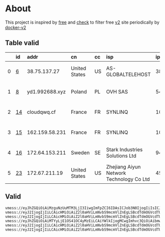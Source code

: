 
# About

This project is inspired by [free](https://github.com/freefq/free) and [check](https://github.com/yeahwu/check) to filter free [v2](https://github.com/v2fly/v2ray-core) site periodically by [docker-v2](https://hub.docker.com/r/v2ray/official)

    

## Table valid
|    | id                   | addr           | cn            | cc   | isp                                      | ip             | chatgpt          |
|---:|:---------------------|:---------------|:--------------|:-----|:-----------------------------------------|:---------------|:-----------------|
|  0 | [6](config/6.json)   | 38.75.137.27   | United States | US   | AS-GLOBALTELEHOST                        | 38.75.137.27   | Yes (Region: US) |
|  1 | [8](config/8.json)   | yd1.992688.xyz | Poland        | PL   | OVH SAS                                  | 54.36.174.181  | Yes (Region: FR) |
|  2 | [14](config/14.json) | cloudqwq.cf    | France        | FR   | SYNLINQ                                  | 103.252.90.249 | Yes (Region: FR) |
|  3 | [15](config/15.json) | 162.159.58.231 | France        | FR   | SYNLINQ                                  | 103.252.90.249 | Yes (Region: FR) |
|  4 | [16](config/16.json) | 172.64.153.211 | Sweden        | SE   | Stark Industries Solutions Ltd           | 94.131.115.68  | Yes (Region: SE) |
|  5 | [23](config/23.json) | 172.67.211.19  | United States | US   | Zhejiang Aiyun Network Technology Co Ltd | 45.137.97.241  | Yes (Region: US) |

## Valid
```
vmess://eyJhZGQiOiAiMzguNzUuMTM3LjI3IiwgImFpZCI6IDAsICJob3N0IjogIiIsICJpZCI6ICIwNDYyMWJhZS1hYjM2LTExZWMtYjkwOS0wMjQyYWMxMjAwMDIiLCAibmV0IjogInRjcCIsICJwYXRoIjogIiIsICJwb3J0IjogMjIzMjQsICJwcyI6ICJnaXRodWIuY29tL2ZyZWVmcSAtIFx1N2Y4ZVx1NTZmZFx1NTM0ZVx1NzZkYlx1OTg3ZkNvZ2VudFx1OTAxYVx1NGZlMVx1NTE2Y1x1NTNmOCA2IiwgInRscyI6ICIiLCAidHlwZSI6ICJhdXRvIiwgInNlY3VyaXR5IjogImF1dG8iLCAic2tpcC1jZXJ0LXZlcmlmeSI6IHRydWUsICJzbmkiOiAiIn0=
vmess://eyJ2IjogIjIiLCAicHMiOiAiZ2l0aHViLmNvbS9mcmVlZnEgLSBcdTdmOGVcdTU2ZmRDbG91ZEZsYXJlXHU4MjgyXHU3MGI5IDgiLCAiYWRkIjogInlkMS45OTI2ODgueHl6IiwgInBvcnQiOiAiODg4MCIsICJpZCI6ICIyZmMyNDhkNS03YzgxLTQ3MWQtYzJjZi1hMTRlN2Y1YWVkMmQiLCAiYWlkIjogIjAiLCAic2N5IjogImF1dG8iLCAibmV0IjogIndzIiwgInR5cGUiOiAibm9uZSIsICJob3N0IjogInZjZXUzLnZwbjY2LmV1Lm9yZyIsICJwYXRoIjogIi8iLCAidGxzIjogIiIsICJzbmkiOiAiIiwgImFscG4iOiAiIn0=
vmess://eyJ2IjogIjIiLCAicHMiOiAiZ2l0aHViLmNvbS9mcmVlZnEgLSBcdTdmOGVcdTU2ZmRFYXN5RE5TIEFueWNhc3RcdTgyODJcdTcwYjkoQ2xvdWRmbGFyZVx1ODI4Mlx1NzBiOSkgMTQiLCAiYWRkIjogImNsb3VkcXdxLmNmIiwgInBvcnQiOiA4MCwgImlkIjogImNkMGM1NzBmLTc1N2MtNDhkMi1hMWI2LWMwOTQwNDMxY2M0NyIsICJhaWQiOiAwLCAic2N5IjogImF1dG8iLCAibmV0IjogIndzIiwgImhvc3QiOiAibmwxMGdicHMuNjU3NzYxNy54eXoiLCAicGF0aCI6ICIvIiwgInRscyI6ICIifQ==
vmess://eyJhZGQiOiAiMTYyLjE1OS41OC4yMzEiLCAiYWlkIjogMCwgImhvc3QiOiAibmwxMGdicHMuNjU3NzYxNy54eXoiLCAiaWQiOiAiY2QwYzU3MGYtNzU3Yy00OGQyLWExYjYtYzA5NDA0MzFjYzQ3IiwgIm5ldCI6ICJ3cyIsICJwYXRoIjogIi8iLCAicG9ydCI6IDgwLCAicHMiOiAiZ2l0aHViLmNvbS9mcmVlZnEgLSBcdTdmOGVcdTU2ZmRDbG91ZEZsYXJlXHU4MjgyXHU3MGI5IDE1IiwgInRscyI6ICIiLCAidHlwZSI6ICJhdXRvIiwgInNlY3VyaXR5IjogImF1dG8iLCAic2tpcC1jZXJ0LXZlcmlmeSI6IHRydWUsICJzbmkiOiAiIn0=
vmess://eyJ2IjogIjIiLCAicHMiOiAiZ2l0aHViLmNvbS9mcmVlZnEgLSBcdTdmOGVcdTU2ZmRDbG91ZEZsYXJlXHU4MjgyXHU3MGI5IDE2IiwgImFkZCI6ICIxNzIuNjQuMTUzLjIxMSIsICJwb3J0IjogNDQzLCAiaWQiOiAiNmU3NTE3MTItOTU2OS01MTg3LTg2ZWEtOGY1ODVhZDk5MTA1IiwgImFpZCI6IDAsICJzY3kiOiAiYXV0byIsICJuZXQiOiAid3MiLCAiaG9zdCI6ICJzY2hlcmVzd2VkLnNvZnR3YXJlbmV3cy5zdG9yZSIsICJwYXRoIjogIi9hcGkwMSIsICJ0bHMiOiAidGxzIn0=
vmess://eyJ2IjogIjIiLCAicHMiOiAiZ2l0aHViLmNvbS9mcmVlZnEgLSBcdTdmOGVcdTU2ZmRDbG91ZEZsYXJlXHU4MjgyXHU3MGI5IDIzIiwgImFkZCI6ICIxNzIuNjcuMjExLjE5IiwgInBvcnQiOiAiMjA5NSIsICJpZCI6ICIzMmFmNDAwNi0wNjk4LTQ5MTAtODA2Yy1iODEzMDc0ZjM2ZWIiLCAiYWlkIjogIjAiLCAic2N5IjogImF1dG8iLCAibmV0IjogIndzIiwgInR5cGUiOiAibm9uZSIsICJob3N0IjogIjEzLnd5aGthYTAuZ3EiLCAicGF0aCI6ICIvVEc6QGhrYWEwIiwgInRscyI6ICIiLCAic25pIjogIiIsICJhbHBuIjogIiJ9
```

